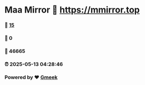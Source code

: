 # Maa Mirror :link: https://mmirror.top 
### :page_facing_up: [15](https://mmirror.top/tag.html) 
### :speech_balloon: 0 
### :hibiscus: 46665 
### :alarm_clock: 2025-05-13 04:28:46 
### Powered by :heart: [Gmeek](https://github.com/Meekdai/Gmeek)
